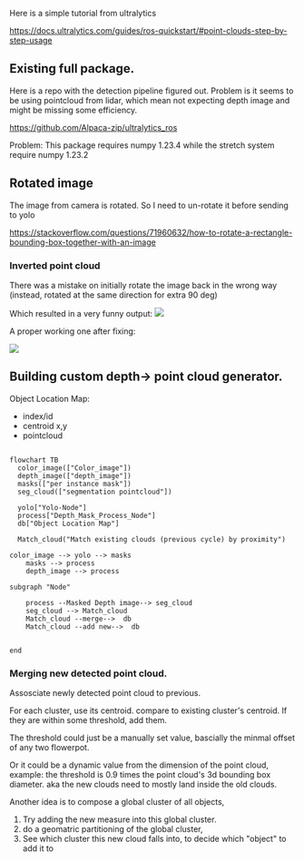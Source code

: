 
Here is a simple tutorial from ultralytics 

https://docs.ultralytics.com/guides/ros-quickstart/#point-clouds-step-by-step-usage

## Existing full package.

Here is a repo with the detection pipeline figured out. Problem is it seems to be using pointcloud from lidar, which mean not expecting depth image and might be missing some efficiency.

https://github.com/Alpaca-zip/ultralytics_ros

Problem: This package requires numpy 1.23.4 while the stretch system require numpy 1.23.2

## Rotated image

The image from camera is rotated. So I need to un-rotate it before sending to yolo 

https://stackoverflow.com/questions/71960632/how-to-rotate-a-rectangle-bounding-box-together-with-an-image

### Inverted point cloud

There was a mistake on initially rotate the image back in the wrong way (instead, rotated at the same direction for extra 90 deg)

Which resulted in a very funny output: 
![](medias/Yolo_depth/Inverted_masked_depth_to_pointcloud.png)

A proper working one after fixing: 

![](medias/Yolo_depth/Working_masked_cloud.png)

## Building custom depth-> point cloud generator.

Object Location Map: 
* index/id
* centroid x,y
* pointcloud



```mermaid

flowchart TB
  color_image(["Color_image"])
  depth_image(["depth_image"])
  masks(["per instance mask"])
  seg_cloud(["segmentation pointcloud"])
  
  yolo["Yolo-Node"]
  process["Depth_Mask_Process_Node"]
  db["Object Location Map"]

  Match_cloud("Match existing clouds (previous cycle) by proximity")

color_image --> yolo --> masks
    masks --> process
    depth_image --> process

subgraph "Node"

    process --Masked Depth image--> seg_cloud
    seg_cloud --> Match_cloud
    Match_cloud --merge-->  db
    Match_cloud --add new-->  db


end
```

### Merging new detected point cloud.

Assosciate newly detected point cloud to previous.

For each cluster, use its centroid. compare to existing cluster's centroid. If they are within some threshold, add them.

The threshold could just be a manually set value, bascially the minmal offset of any two flowerpot. 

Or it could be a dynamic value from the dimension of the point cloud, example: the threshold is 0.9 times the point cloud's 3d bounding box diameter. aka the new clouds need to mostly land inside the old clouds.


Another idea is to compose a global cluster of all objects, 
1. Try adding the new measure into this global cluster.
2. do a geomatric partitioning of the global cluster,
3. See which cluster this new cloud falls into, to decide which "object" to add it to